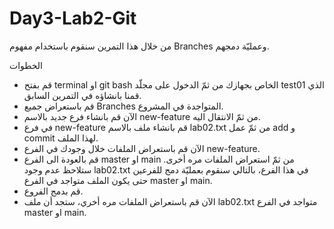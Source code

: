 # Day3-Lab2-Git

من خلال هذا التمرين سنقوم باستخدام مفهوم Branches وعمليّة دمجهم. 


الخطوات
- قم بفتح terminal او git bash الخاص بجهازك من ثمّ الدخول على مجلّد test01 الذي قمنا بانشاؤه في التمرين السابق. 
- قم باستعراض جميع Branches المتواجدة في المشروع. 
- الآن قم بانشاء فرع جديد بالاسم new-feature من ثمّ الانتقال اليه. 
- في فرع new-feature قم بانشاء ملف بالاسم lab02.txt من ثمّ عمل add و commit لهذا الملف. 
- الآن قم باستعراض الملفات خلال وجودك في الفرع new-feature.
- قم بالعودة الى الفرع master او main من ثمّ استعراض الملفات مره أخرى. ستلاحظ عدم وجود lab02.txt في هذا الفرع، بالتالي سنقوم بعمليّة دمج للفرعين حتى يكون الملف متواجد في الفرع master او main. 
- قم بدمج الفروع. 
- الآن قم باستعراض الملفات مره أخري، ستجد أن ملف lab02.txt متواجد في الفرع master او main.
